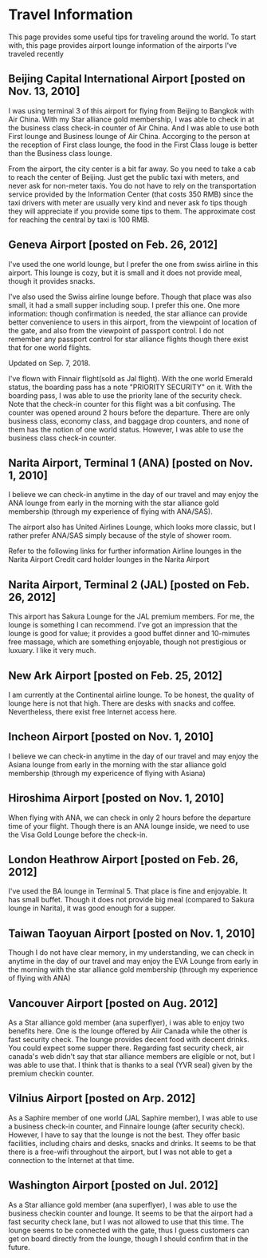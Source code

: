 # Travel Information

This page provides some useful tips for traveling around the world. To start with, this page provides airport lounge information of the airports I've traveled recently


## Beijing Capital International Airport [posted on Nov. 13, 2010]

I was using terminal 3 of this airport for flying from Beijing to Bangkok with Air China. With my Star alliance gold membership, I was able to check in at the business class check-in counter of Air China. And I was able to use both First lounge and Business lounge of Air China. Accorging to the person at the reception of First class lounge, the food in the First Class louge is better than the Business class lounge.

From the airport, the city center is a bit far away. So you need to take a cab to reach the center of Beijing. Just get the public taxi with meters, and never ask for non-meter taxis. You do not have to rely on the transportation service provided by the Information Center (that costs 350 RMB) since the taxi drivers with meter are usually very kind and never ask fo tips though they will appreciate if you provide some tips to them. The approximate cost for reaching the central by taxi is 100 RMB.


## Geneva Airport [posted on Feb. 26, 2012]

I've used the one world lounge, but I prefer the one from swiss airline in this airport.
This lounge is cozy, but it is small and it does not provide meal, though it provides snacks. 

I've also used the Swiss airline lounge before. Though that place was also small, it had a small supper including soup. I prefer this one. One more information: though confirmation is needed, the star alliance can provide better convenience to users in this airport, from the viewpoint of location of the gate, and also from the viewpoint of passport control. I do not remember any passport control for star alliance flights though there exist that for one world flights. 


Updated on Sep. 7, 2018.

I've flown with Finnair flight(sold as Jal flight).
With the one world Emerald status, the boarding pass has a note "PRIORITY SECURITY" on it.
With the boarding pass, I was able to use the priority lane of the security check.
Note that the check-in counter for this flight was a bit confusing.
The counter was opened around 2 hours before the departure.
There are only business class, economy class, and baggage drop counters, and none of them has the notion of one world status.
However, I was able to use the business class check-in counter.


## Narita Airport, Terminal 1 (ANA) [posted on Nov. 1, 2010]

I believe we can check-in anytime in the day of our travel and may enjoy the ANA lounge from early in the morning with the star alliance gold membership (through my experience of flying with ANA/SAS). 

The airport also has United Airlines Lounge, which looks more classic, but I rather prefer ANA/SAS simply because of the style of shower room.

Refer to the following links for further information
Airline lounges in the Narita Airport
Credit card holder lounges in the Narita Airport

## Narita Airport, Terminal 2 (JAL) [posted on Feb. 26, 2012]

This airport has Sakura Lounge for the JAL premium members. For me, the lounge is something I can recommend. I've got an impression that the lounge is good for value; it provides a good buffet dinner and 10-mimutes free massage, which are something enjoyable, though not prestigious or luxuary. I like it very much. 

## New Ark Airport [posted on Feb. 25, 2012]

I am currently at the Continental airline lounge. To be honest, the quality of lounge here is not that high. There are desks with snacks and coffee. Nevertheless, there exist free Internet access here. 

## Incheon Airport [posted on Nov. 1, 2010]

I believe we can check-in anytime in the day of our travel and may enjoy the Asiana lounge from early in the morning with the star alliance gold membership (through my expericence of flying with Asiana)


## Hiroshima Airport [posted on Nov. 1, 2010]

When flying with ANA, we can check in only 2 hours before the departure time of your flight. Though there is an ANA lounge inside, we need to use the Visa Gold Lounge before the check-in.


## London Heathrow Airport [posted on Feb. 26, 2012]

I've used the BA lounge in Terminal 5. That place is fine and enjoyable. It has small buffet. Though it does not provide big meal (compared to Sakura lounge in Narita), it was good enough for a supper. 

## Taiwan Taoyuan Airport [posted on Nov. 1, 2010]

Though I do not have clear memory, in my understanding, we can check in anytime in the day of our travel and may enjoy the EVA Lounge from early in the morning with the star alliance gold membership (through my experience of flying with ANA)


## Vancouver Airport [posted on Aug. 2012]

As a Star alliance gold member (ana superflyer), i was able to enjoy two benefits here. One is the lounge offered by Aiir Canada while the other is fast security check. The lounge provides decent food with decent drinks. You could expect some supper there. Regarding fast security check, air canada's web didn't say that star alliance members are eligible or not, but I was able to use that. I think that is thanks to a seal (YVR seal) given by the premium checkin counter.

## Vilnius Airport [posted on Arp. 2012]

As a Saphire member of one world (JAL Saphire member), I was able to use a business check-in counter, and Finnaire lounge (after security check). However, I have to say that the lounge is not the best. They offer basic facilities, including chairs and desks, snacks and drinks. It seems to be that there is a free-wifi throughout the airport, but I was not able to get a connection to the Internet at that time.


## Washington Airport [posted on Jul. 2012]

As a Star alliance gold member (ana superflyer), I was able to use the business checkin counter and lounge. It seems to be that the airport had a fast security check lane, but I was not allowed to use that this time. The lounge seems to be connected with the gate, thus I guess customers can get on board directly from the lounge, though I should confirm that in the future.
